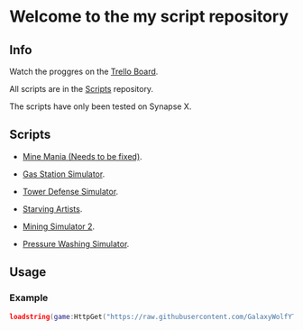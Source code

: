 # Welcome to the my script repository

## Info

Watch the proggres on the  [Trello Board](https://trello.com/b/CnZruvZ5/galaxywolfyts-scripts).

All scripts are in the [Scripts](https://github.com/GalaxyWolfYT-Official/Roblox-Scripts/tree/main/Scripts) repository.

The scripts have only been tested on Synapse X.

## Scripts

- [Mine Mania (Needs to be fixed)](https://github.com/GalaxyWolfYT-Official/Roblox-Scripts/blob/main/Scripts/Mine%20Mania.lua).
- [Gas Station Simulator](https://github.com/GalaxyWolfYT-Official/Roblox-Scripts/blob/main/Scripts/Gas%20Station%20Sim.lua).
- [Tower Defense Simulator](https://github.com/GalaxyWolfYT-Official/Roblox-Scripts/blob/main/Scripts/Tower%20Defense%20Sim.lua).
- [Starving Artists](https://github.com/GalaxyWolfYT-Official/Roblox-Scripts/blob/main/Scripts/Starving%20Artists/Starving_Artists.lua).
- [Mining Simulator 2](https://github.com/GalaxyWolfYT-Official/Roblox-Scripts/blob/main/Scripts/Mining%20Sim%202.lua).

- [Pressure Washing Simulator](https://github.com/GalaxyWolfYT-Official/Roblox-Scripts/blob/main/Scripts/Pressure%20Wash%20Sim.lua).

## Usage

### Example

```lua
loadstring(game:HttpGet("https://raw.githubusercontent.com/GalaxyWolfYT-Official/Roblox-Scripts/main/Scripts/Mine%20Mania.lua"))()
```
